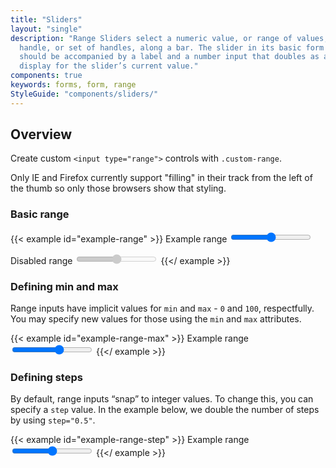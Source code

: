 ```yaml
---
title: "Sliders"
layout: "single"
description: "Range Sliders select a numeric value, or range of values, by moving a
  handle, or set of handles, along a bar. The slider in its basic form
  should be accompanied by a label and a number input that doubles as a
  display for the slider’s current value."
components: true
keywords: forms, form, range
StyleGuide: "components/sliders/"
---
```


## Overview

Create custom `<input type="range">` controls with `.custom-range`.

Only IE and Firefox currently support "filling" in their track from the left
of the thumb so only those browsers show that styling.

### Basic range

<!-- prettier-ignore-start -->
{{< example id="example-range" >}}
<label for="customRange1">Example range</label>
<input type="range" class="custom-range" id="customRange1">

<label for="disabledRange">Disabled range</label>
<input type="range" class="custom-range" disabled="" id="disabledRange">
{{</ example >}}
<!-- prettier-ignore-end -->

### Defining min and max

Range inputs have implicit values for `min` and `max` -
`0` and `100`, respectfully. You may specify new values
for those using the `min` and `max` attributes.

<!-- prettier-ignore-start -->
{{< example id="example-range-max" >}}
<label for="customRange2">Example range</label>
<input type="range" class="custom-range" min="0" max="5" id="customRange2">
{{</ example >}}
<!-- prettier-ignore-end -->

### Defining steps

By default, range inputs “snap” to integer values. To change this, you can
specify a `step` value. In the example below, we double the number
of steps by using `step="0.5"`.

<!-- prettier-ignore-start -->
{{< example id="example-range-step" >}}
<label for="customRange3">Example range</label>
<input type="range" class="custom-range" min="0" max="5" step="0.5" id="customRange3">
{{</ example >}}
<!-- prettier-ignore-end -->
